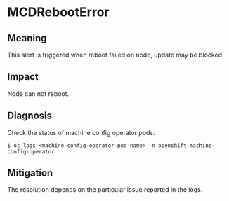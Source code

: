 # MCDRebootError

## Meaning

This alert is triggered when reboot failed on node, update may be blocked

## Impact

Node can not reboot.

## Diagnosis

Check the status of machine config operator pods:

```console
$ oc logs <machine-config-operator-pod-name> -n openshift-machine-config-operator
```

## Mitigation

The resolution depends on the particular issue reported in the logs.
